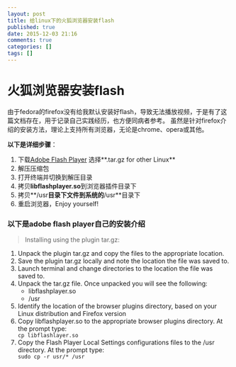 ```yaml
---
layout: post
title: 给linux下的火狐浏览器安装flash
published: true
date: 2015-12-03 21:16
comments: true
categories: []
tags: []
---
```

# 火狐浏览器安装flash

由于fedora的firefox没有给我默认安装好flash，导致无法播放视频，于是有了这篇文档存在，用于记录自己实践经历，也方便同病者参考。
虽然是针对firefox介绍的安装方法，理论上支持所有浏览器，无论是chrome、opera或其他。

**以下是详细步骤**：

1. 下载[Adobe Flash Player](https://get.adobe.com/flashplayer) 选择**.tar.gz for other Linux**
2. 解压压缩包
3. 打开终端并切换到解压目录
4. 拷贝**libflashplayer.so**到浏览器插件目录下
5. 拷贝**/usr**目录下文件到系统的**/usr**目录下
6. 重启浏览器，Enjoy yourself!

### 以下是adobe flash player自己的安装介绍

> Installing using the plugin tar.gz:
  <ol>
    <li>Unpack the plugin tar.gz and copy the files to the appropriate location.  </li>
    <li>Save the plugin tar.gz locally and note the location the file was saved to.</li>
    <li>Launch terminal and change directories to the location the file was saved to.
    <li>Unpack the tar.gz file.  Once unpacked you will see the following:
      <ul>
        <li>libflashplayer.so</li>
        <li>/usr</li>
      </ul>
    <li>Identify the location of the browser plugins directory, based on your Linux distribution and Firefox version
    <li>Copy libflashplayer.so to the appropriate browser plugins directory.  At the prompt type:</li>
      <code>cp libflashlayer.so <BrowserPluginsLocation></code>
    <li>Copy the Flash Player Local Settings configurations files to the /usr directory.  At the prompt type:</li>
      <code>sudo cp -r usr/* /usr</code>
  </ol>
